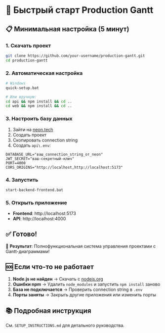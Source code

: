 # 🚀 Быстрый старт Production Gantt

## 📋 Минимальная настройка (5 минут)

### 1. Скачать проект
```bash
git clone https://github.com/your-username/production-gantt.git
cd production-gantt
```

### 2. Автоматическая настройка
```bash
# Windows
quick-setup.bat

# Или вручную:
cd api && npm install && cd ..
cd web && npm install && cd ..
```

### 3. Настроить базу данных
1. Зайти на [neon.tech](https://neon.tech)
2. Создать проект
3. Скопировать connection string
4. Создать `api\.env`:
```env
DATABASE_URL="ваш_connection_string_от_neon"
JWT_SECRET="ваш-секретный-ключ"
PORT=4000
CORS_ORIGINS="http://localhost,http://localhost:5173"
```

### 4. Запустить
```bash
start-backend-frontend.bat
```

### 5. Открыть приложение
- **Frontend**: http://localhost:5173
- **API**: http://localhost:4000

## ✅ Готово!

🎯 **Результат**: Полнофункциональная система управления проектами с Gantt-диаграммами!

## 🆘 Если что-то не работает

1. **Node.js не найден** → Скачать с [nodejs.org](https://nodejs.org/)
2. **Ошибки npm** → Удалить `node_modules` и запустить `npm install` заново
3. **База не подключается** → Проверить connection string в `.env`
4. **Порты заняты** → Закрыть другие приложения или изменить порты

## 📚 Подробная инструкция

См. `SETUP_INSTRUCTIONS.md` для детального руководства.
